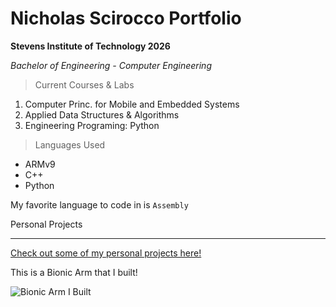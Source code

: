 # Nicholas Scirocco Portfolio

**Stevens Institute of Technology 2026**

*Bachelor of Engineering - Computer Engineering*

> Current Courses & Labs

1. Computer Princ. for Mobile and Embedded Systems
2. Applied Data Structures & Algorithms
3. Engineering Programing: Python
   
> Languages Used
- ARMv9
- C++
- Python

My favorite language to code in is `Assembly`

Personal Projects

---

[Check out some of my personal projects here!](www.youtube.com/@nicholasscirocco1432)

This is a Bionic Arm that I built!

![Bionic Arm I Built](https://github.com/user-attachments/assets/e59b179b-f95a-4c20-ae14-d926d54fc584)





